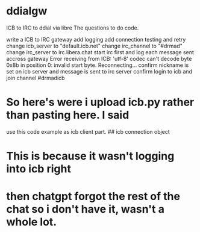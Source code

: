 # ddialgw
ICB to IRC to ddial via libre
The questions to do code.

write a ICB to IRC gateway
add logging
add connection testing and retry
change icb_server to "default.icb.net"
change irc_channel to "#drmad"
change irc_server to irc.libera.chat
start irc first and log each message sent accross gateway
Error receiving from ICB: 'utf-8' codec can't decode byte 0x8b in position 0: invalid start byte. Reconnecting...
confirm nickname is set on icb server and message is sent to irc server
confirm login to icb and join channel #drmadicb
# So here's were i upload icb.py rather than pasting here. I said
use this code example as icb client part.  ## icb connection object
# This is because it wasn't logging into icb right
# then chatgpt forgot the rest of the chat so i don't have it, wasn't a whole lot.

